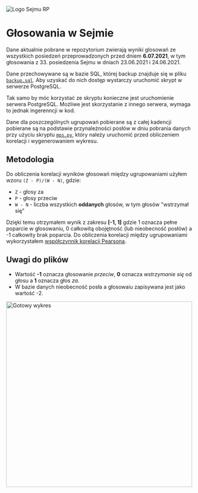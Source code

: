 ![Logo Sejmu RP](https://upload.wikimedia.org/wikipedia/commons/thumb/b/bc/Sejm_RP_logo_and_wordmark.svg/320px-Sejm_RP_logo_and_wordmark.svg.png "Logo Sejmu RP")
# Głosowania w Sejmie
Dane aktualnie pobrane w repozytorium zwierają wyniki glosowań ze wszystkich posiedzeń przeprowadzonych przed dniem **6.07.2021**, w tym głosowania z 33. posiedzenia Sejmu w dniach 23.06.2021 i 24.06.2021.

Dane przechowywane są w bazie SQL, której backup znajduje się w pliku [`backup.sql`](../backup/backend/backup.sql). Aby uzyskać do nich dostęp wystarczy uruchomić skrypt w serwerze PostgreSQL.

Tak samo by móc korzystać ze skryptu konieczne jest uruchomienie serwera PostgreSQL. Możliwe jest skorzystanie z innego serwera, wymaga to jednak ingerenncji w kod.

Dane dla poszczególnych ugrupowań pobierane są z całej kadencji pobierane są na podstawie przynależności posłów w dniu pobrania danych przy użyciu skryptu [`mps.py`](../master/mps.py), który należy uruchomić przed obliczeniem korelacji i wygenerowaniem wykresu.
## Metodologia
Do obliczenia korelacji wyników głosowań między ugrupowaniami użyłem wzoru `(Z - P)/(W - N)`, gdzie:
* `Z` - głosy za
* `P` - głosy przeciw
* `W - N` - liczba wszystkich **oddanych** głosów, w tym głosów "wstrzymał się"

Dzięki temu otrzymałem wynik z zakresu **[-1, 1]** gdzie 1 oznacza pełne poparcie w głosowaniu, 0 całkowitą obojętność (lub nieobecność posłów) a -1 całkowity brak poparcia. Do obliczenia korelacji między ugrupowaniami wykorzystałem [współczynnik korelacji Pearsona](https://pl.wikipedia.org/wiki/Wsp%C3%B3%C5%82czynnik_korelacji_Pearsona).
## Uwagi do plików
* Wartość **-1** oznacza głosowanie *przeciw*, **0** oznacza *wstrzymanie się* od głosu a **1** oznacza głos *za*.
* W bazie danych nieobecność posła a głosowaiu zapisywana jest jako wartość -2.

<img src="https://i.imgur.com/zIZg8x9.png" width="500" alt="Gotowy wykres" />